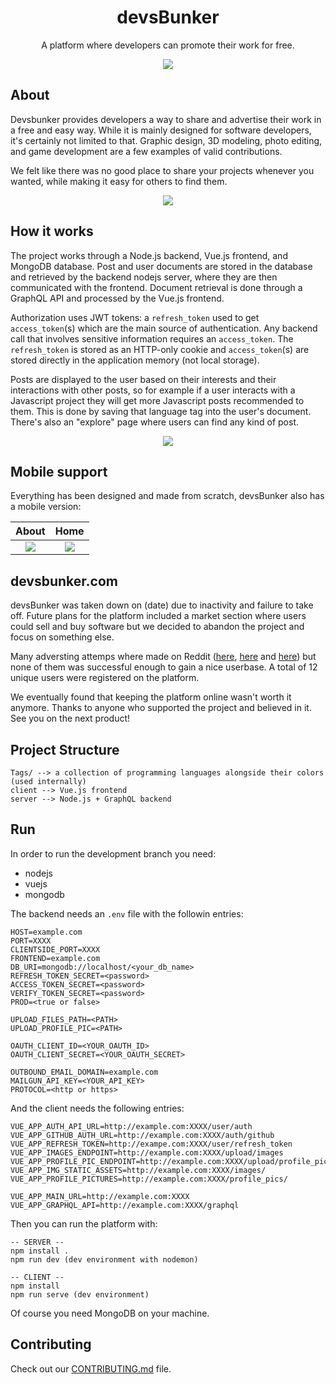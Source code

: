 <h1 align="center">devsBunker</h1>
<p align="center">A platform where developers can promote their work for free.</p>

<p align="center">
  <img src="https://github.com/fb-co/devsbunker/blob/master/meta/logo.svg" />
</p>

## About

Devsbunker provides developers a way to share and advertise their work in a free and easy way. While it is mainly designed for software developers, it's certainly not limited to that. Graphic design, 3D modeling, photo editing, and game development are a few examples of valid contributions.

We felt like there was no good place to share your projects whenever you wanted, while making it easy for others to find them.

<p align="center">
  <img src="https://github.com/fb-co/devsbunker/blob/master/meta/about_desktop.png" />
</p>

## How it works

The project works through a Node.js backend, Vue.js frontend, and MongoDB database. Post and user documents are stored in the database and retrieved by the backend nodejs server, where they are then communicated with the frontend. Document retrieval is done through a GraphQL API and processed by the Vue.js frontend.

Authorization uses JWT tokens: a `refresh_token` used to get `access_token`(s) which are the main source of authentication. Any backend call that involves sensitive information requires an `access_token`. The `refresh_token` is stored as an HTTP-only cookie and `access_token`(s) are stored directly in the application memory (not local storage).

Posts are displayed to the user based on their interests and their interactions with other posts, so for example if a user interacts with a Javascript project they will get more Javascript posts recommended to them. This is done by saving that language tag into the user's document. There's also an "explore" page where users can find any kind of post.

<p align="center">
  <img src="https://github.com/fb-co/devsbunker/blob/master/meta/home_desktop.png" />
</p>

## Mobile support

Everything has been designed and made from scratch, devsBunker also has a mobile version:

About								  | Home
:-----------------------------------: | :-----------------------------------:
![](./meta/about_mobile.png)     | ![](./meta/home_mobile.png)

## devsbunker.com

devsBunker was taken down on (date) due to inactivity and failure to take off. Future plans for the platform included a market section where users could sell and buy software but we decided to abandon the project and focus on something else.

Many adversting attemps where made on Reddit ([here](https://www.reddit.com/r/vuejs/comments/uo6nos/we_made_a_social_network_for_developers_with/), [here](https://www.reddit.com/r/programming/comments/ujxibo/devsbunker_a_platform_where_developers_can_share/) and [here](https://www.reddit.com/r/node/comments/wcqlv9/how_we_built_a_functional_authentication_and/)) but none of them was successful enough to gain a nice userbase. A total of 12 unique users were registered on the platform. 

We eventually found that keeping the platform online wasn't worth it anymore. Thanks to anyone who supported the project and believed in it. See you on the next product!


## Project Structure

```
Tags/ --> a collection of programming languages alongside their colors (used internally)
client --> Vue.js frontend
server --> Node.js + GraphQL backend
```

## Run

In order to run the development branch you need:

- nodejs
- vuejs
- mongodb

The backend needs an `.env` file with the followin entries:

```
HOST=example.com
PORT=XXXX
CLIENTSIDE_PORT=XXXX
FRONTEND=example.com
DB_URI=mongodb://localhost/<your_db_name>
REFRESH_TOKEN_SECRET=<password>
ACCESS_TOKEN_SECRET=<password>
VERIFY_TOKEN_SECRET=<password>
PROD=<true or false>

UPLOAD_FILES_PATH=<PATH>
UPLOAD_PROFILE_PIC=<PATH>

OAUTH_CLIENT_ID=<YOUR_OAUTH_ID>
OAUTH_CLIENT_SECRET=<YOUR_OAUTH_SECRET>

OUTBOUND_EMAIL_DOMAIN=example.com
MAILGUN_API_KEY=<YOUR_API_KEY>
PROTOCOL=<http or https>
```

And the client needs the following entries:

```
VUE_APP_AUTH_API_URL=http://example.com:XXXX/user/auth
VUE_APP_GITHUB_AUTH_URL=http://example.com:XXXX/auth/github
VUE_APP_REFRESH_TOKEN=http://exampe.com:XXXX/user/refresh_token
VUE_APP_IMAGES_ENDPOINT=http://example.com:XXXX/upload/images
VUE_APP_PROFILE_PIC_ENDPOINT=http://example.com:XXXX/upload/profile_pic
VUE_APP_IMG_STATIC_ASSETS=http://example.com:XXXX/images/
VUE_APP_PROFILE_PICTURES=http://example.com:XXXX/profile_pics/

VUE_APP_MAIN_URL=http://example.com:XXXX
VUE_APP_GRAPHQL_API=http://example.com:XXXX/graphql
```

Then you can run the platform with:

```
-- SERVER --
npm install .
npm run dev (dev environment with nodemon)

-- CLIENT --
npm install
npm run serve (dev environment)
```

Of course you need MongoDB on your machine.

## Contributing

Check out our [CONTRIBUTING.md](https://github.com/fb-co/devsBunker/blob/master/CONTRIBUTING.md) file.
